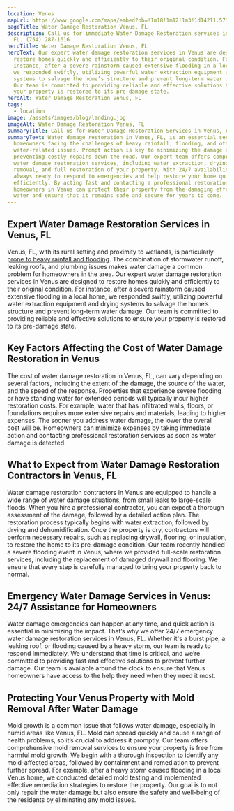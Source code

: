 ```yaml
---
location: Venus
mapUrl: https://www.google.com/maps/embed?pb=!1m18!1m12!1m3!1d14211.57176292018!2d-81.36407770276837!3d27.065127073338488!2m3!1f0!2f0!3f0!3m2!1i1024!2i768!4f13.1!3m3!1m2!1s0x88dc7a941c1acfc9%3A0x9f11a59087a21f2a!2sVenus%2C%20FL%2033960%2C%20USA!5e0!3m2!1sen!2sca!4v1734276056403!5m2!1sen!2sca
pageTitle: Water Damage Restoration Venus, FL
description: Call us for immediate Water Damage Restoration services in Venus,
  FL. (754) 287-1616
heroTitle: Water Damage Restoration Venus, FL
heroText: Our expert water damage restoration services in Venus are designed to
  restore homes quickly and efficiently to their original condition. For
  instance, after a severe rainstorm caused extensive flooding in a local home,
  we responded swiftly, utilizing powerful water extraction equipment and drying
  systems to salvage the home’s structure and prevent long-term water damage.
  Our team is committed to providing reliable and effective solutions to ensure
  your property is restored to its pre-damage state.
heroAlt: Water Damage Restoration Venus, FL
tags:
  - location
image: /assets/images/blog/landing.jpg
imageAlt: Water Damage Restoration Venus, FL
summaryTitle: Call us for Water Damage Restoration Services in Venus, FL
summaryText: Water damage restoration in Venus, FL, is an essential service for
  homeowners facing the challenges of heavy rainfall, flooding, and other
  water-related issues. Prompt action is key to minimizing the damage and
  preventing costly repairs down the road. Our expert team offers comprehensive
  water damage restoration services, including water extraction, drying, mold
  removal, and full restoration of your property. With 24/7 availability, we’re
  always ready to respond to emergencies and help restore your home quickly and
  efficiently. By acting fast and contacting a professional restoration service,
  homeowners in Venus can protect their property from the damaging effects of
  water and ensure that it remains safe and secure for years to come.
---
```

## Expert Water Damage Restoration Services in Venus, FL

Venus, FL, with its rural setting and proximity to wetlands, is particularly [prone to heavy rainfall and flooding](/blog/the-complete-florida-hurricane-water-damage-guide:-region-specific-prevention-response-and-restoration/). The combination of stormwater runoff, leaking roofs, and plumbing issues makes water damage a common problem for homeowners in the area. Our expert water damage restoration services in Venus are designed to restore homes quickly and efficiently to their original condition. For instance, after a severe rainstorm caused extensive flooding in a local home, we responded swiftly, utilizing powerful water extraction equipment and drying systems to salvage the home’s structure and prevent long-term water damage. Our team is committed to providing reliable and effective solutions to ensure your property is restored to its pre-damage state.

## Key Factors Affecting the Cost of Water Damage Restoration in Venus

The cost of water damage restoration in Venus, FL, can vary depending on several factors, including the extent of the damage, the source of the water, and the speed of the response. Properties that experience severe flooding or have standing water for extended periods will typically incur higher restoration costs. For example, water that has infiltrated walls, floors, or foundations requires more extensive repairs and materials, leading to higher expenses. The sooner you address water damage, the lower the overall cost will be. Homeowners can minimize expenses by taking immediate action and contacting professional restoration services as soon as water damage is detected.

## What to Expect from Water Damage Restoration Contractors in Venus, FL

Water damage restoration contractors in Venus are equipped to handle a wide range of water damage situations, from small leaks to large-scale floods. When you hire a professional contractor, you can expect a thorough assessment of the damage, followed by a detailed action plan. The restoration process typically begins with water extraction, followed by drying and dehumidification. Once the property is dry, contractors will perform necessary repairs, such as replacing drywall, flooring, or insulation, to restore the home to its pre-damage condition. Our team recently handled a severe flooding event in Venus, where we provided full-scale restoration services, including the replacement of damaged drywall and flooring. We ensure that every step is carefully managed to bring your property back to normal.

## Emergency Water Damage Services in Venus: 24/7 Assistance for Homeowners

Water damage emergencies can happen at any time, and quick action is essential in minimizing the impact. That’s why we offer 24/7 emergency water damage restoration services in Venus, FL. Whether it's a burst pipe, a leaking roof, or flooding caused by a heavy storm, our team is ready to respond immediately. We understand that time is critical, and we’re committed to providing fast and effective solutions to prevent further damage. Our team is available around the clock to ensure that Venus homeowners have access to the help they need when they need it most.

## Protecting Your Venus Property with Mold Removal After Water Damage

Mold growth is a common issue that follows water damage, especially in humid areas like Venus, FL. Mold can spread quickly and cause a range of health problems, so it’s crucial to address it promptly. Our team offers comprehensive mold removal services to ensure your property is free from harmful mold growth. We begin with a thorough inspection to identify any mold-affected areas, followed by containment and remediation to prevent further spread. For example, after a heavy storm caused flooding in a local Venus home, we conducted detailed mold testing and implemented effective remediation strategies to restore the property. Our goal is to not only repair the water damage but also ensure the safety and well-being of the residents by eliminating any mold issues.
